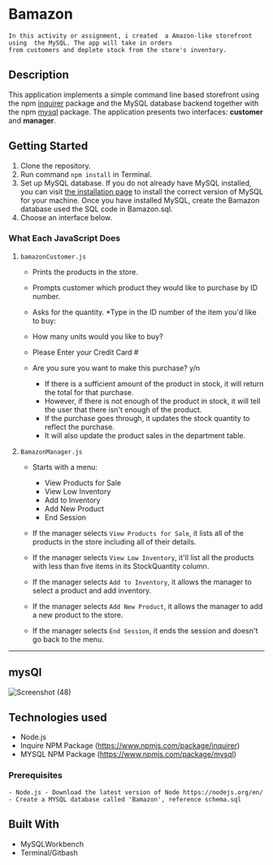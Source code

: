 
# Bamazon
    In this activity or assignment, i created  a Amazon-like storefront using  the MySQL. The app will take in orders 
    from customers and deplete stock from the store's inventory.

## Description

This application implements a simple command line based storefront using the npm [inquirer](https://www.npmjs.com/package/inquirer) package and the MySQL database backend together with the npm [mysql](https://www.npmjs.com/package/mysql) package. The application presents two interfaces: **customer** and **manager**.




## Getting Started 
1. Clone the repository. 
2. Run command `npm install` in Terminal.
3. Set up MySQL database. If you do not already have MySQL installed, you can visit [the installation page](https://www.mysql.com/) to install the correct version of MySQL for your machine. Once you have installed MySQL, create the Bamazon database used the SQL code in Bamazon.sql. 
4. Choose an interface below.

### What Each JavaScript Does

1. `bamazonCustomer.js`

    * Prints the products in the store.
    * Prompts customer which product they would like to purchase by ID number.
    * Asks for the quantity.
    *Type in the ID number of the item you'd like to buy: 
    * How many units would you like to buy? 
    * Please Enter your Credit Card # 
    * Are you sure you want to make this purchase? y/n

      * If there is a sufficient amount of the product in stock, it will return the total for that purchase.
      * However, if there is not enough of the product in stock, it will tell the user that there isn't enough of the product.
      * If the purchase goes through, it updates the stock quantity to reflect the purchase.
      * It will also update the product sales in the department table. 

2. `BamazonManager.js`

    * Starts with a menu:
        * View Products for Sale
        * View Low Inventory
        * Add to Inventory
        * Add New Product
        * End Session

    * If the manager selects `View Products for Sale`, it lists all of the products in the store including all of their details.

    * If the manager selects `View Low Inventory`, it'll list all the products with less than five items in its StockQuantity column.

    * If the manager selects `Add to Inventory`, it allows the manager to select a product and add inventory.

    * If the manager selects `Add New Product`, it allows the manager to add a new product to the store.

    * If the manager selects `End Session`, it ends the session and doesn't go back to the menu.

-----------------------
## mysQl
![Screenshot (48)](https://user-images.githubusercontent.com/50224446/60471435-457ead00-9c2a-11e9-839f-fc3bb27222a0.png)

## Technologies used
- Node.js
- Inquire NPM Package (https://www.npmjs.com/package/inquirer)
- MYSQL NPM Package (https://www.npmjs.com/package/mysql)

### Prerequisites

```
- Node.js - Download the latest version of Node https://nodejs.org/en/
- Create a MYSQL database called 'Bamazon', reference schema.sql
```

## Built With

* MySQLWorkbench
* Terminal/Gitbash
